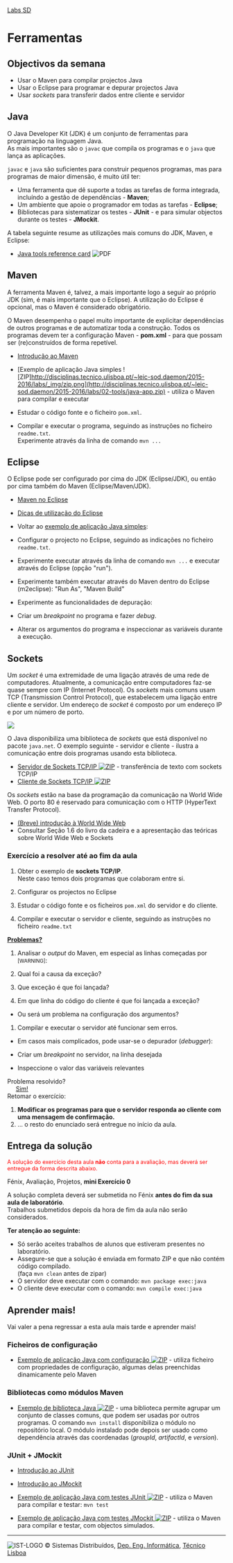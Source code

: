 [Labs SD](../) 

# Ferramentas

## Objectivos da semana

*   Usar o Maven para compilar projectos Java
*   Usar o Eclipse para programar e depurar projectos Java
*   Usar _sockets_ para transferir dados entre cliente e servidor

## Java

O Java Developer Kit (JDK) é um conjunto de ferramentas para programação na linguagem Java.  
As mais importantes são o `javac` que compila os programas e o `java` que lança as aplicações.

`javac` e `java` são suficientes para construir pequenos programas, mas para programas de maior dimensão, é muito útil ter:

*   Uma ferramenta que dê suporte a todas as tarefas de forma integrada, incluíndo a gestão de dependências - **Maven**;
*   Um ambiente que apoie o programador em todas as tarefas - **Eclipse**;
*   Bibliotecas para sistematizar os testes - **JUnit** - e para simular objectos durante os testes - **JMockit**.

A tabela seguinte resume as utilizações mais comuns do JDK, Maven, e Eclipse:

*   [Java tools reference card](http://disciplinas.tecnico.ulisboa.pt/~leic-sod.daemon/2015-2016/labs/02-tools/java-tools-ref-card.pdf) ![PDF](http://disciplinas.tecnico.ulisboa.pt/~leic-sod.daemon/2015-2016/labs/_img/pdf.png)

## Maven

A ferramenta Maven é, talvez, a mais importante logo a seguir ao próprio JDK (sim, é mais importante que o Eclipse). A utilização do Eclipse é opcional, mas o Maven é considerado obrigatório.

O Maven desempenha o papel muito importante de explicitar dependências de outros programas e de automatizar toda a construção. Todos os programas devem ter a configuração Maven - **pom.xml** - para que possam ser (re)construídos de forma repetível.

*   [Introdução ao Maven](http://disciplinas.tecnico.ulisboa.pt/~leic-sod.daemon/2015-2016/labs/02-tools/maven/index.html)

*   [Exemplo de aplicação Java simples ![ZIP]http://disciplinas.tecnico.ulisboa.pt/~leic-sod.daemon/2015-2016/labs/_img/zip.png](http://disciplinas.tecnico.ulisboa.pt/~leic-sod.daemon/2015-2016/labs/02-tools/java-app.zip) - utiliza o Maven para compilar e executar

*   Estudar o código fonte e o ficheiro `pom.xml`.
*   Compilar e executar o programa, seguindo as instruções no ficheiro `readme.txt`.  
    Experimente através da linha de comando `mvn ...`

## Eclipse

O Eclipse pode ser configurado por cima do JDK (Eclipse/JDK), ou então por cima também do Maven (Eclipse/Maven/JDK).

*   [Maven no Eclipse](http://disciplinas.tecnico.ulisboa.pt/~leic-sod.daemon/2015-2016/labs/02-tools/eclipse/maven/index.html)
*   [Dicas de utilização do Eclipse](http://www.slideshare.net/MiguelLPardal/eclipse-workshop-presentation)

*   Voltar ao [exemplo de aplicação Java simples](http://disciplinas.tecnico.ulisboa.pt/~leic-sod.daemon/2015-2016/labs/02-tools/java-app.zip):

*   Configurar o projecto no Eclipse, seguindo as indicações no ficheiro `readme.txt`.
*   Experimente executar através da linha de comando `mvn ...` e executar através do Eclipse (opção "run").  

*   Experimente também executar através do Maven dentro do Eclipse (m2eclipse): "Run As", "Maven Build"

*   Experimente as funcionalidades de depuração:

*   Criar um _breakpoint_ no programa e fazer _debug_.
*   Alterar os argumentos do programa e inspeccionar as variáveis durante a execução.

## Sockets

Um _socket_ é uma extremidade de uma ligação através de uma rede de computadores. Atualmente, a comunicação entre computadores faz-se quase sempre com IP (Internet Protocol). Os _sockets_ mais comuns usam TCP (Transmission Control Protocol), que estabelecem uma ligação entre cliente e servidor. Um endereço de _socket_ é composto por um endereço IP e por um número de porto.

![](http://disciplinas.tecnico.ulisboa.pt/~leic-sod.daemon/2015-2016/labs/02-tools/connection-27383_960_720.png)

O Java disponibiliza uma biblioteca de _sockets_ que está disponível no pacote `java.net`. O exemplo seguinte - servidor e cliente - ilustra a comunicação entre dois programas usando esta biblioteca.

*   [Servidor de Sockets TCP/IP ![ZIP](http://disciplinas.tecnico.ulisboa.pt/~leic-sod.daemon/2015-2016/labs/_img/zip.png)](http://disciplinas.tecnico.ulisboa.pt/~leic-sod.daemon/2015-2016/labs/02-tools/socket-server.zip) - transferência de texto com sockets TCP/IP
*   [Cliente de Sockets TCP/IP ![ZIP](http://disciplinas.tecnico.ulisboa.pt/~leic-sod.daemon/2015-2016/labs/_img/zip.png)](http://disciplinas.tecnico.ulisboa.pt/~leic-sod.daemon/2015-2016/labs/02-tools/socket-client.zip)

Os _sockets_ estão na base da programação da comunicação na World Wide Web. O porto 80 é reservado para comunicação com o HTTP (HyperText Transfer Protocol).

*   [(Breve) introdução à World Wide Web](http://disciplinas.tecnico.ulisboa.pt/~leic-sod.daemon/2015-2016/labs/02-tools/www/index.html)
*   Consultar Seção 1.6 do livro da cadeira e a apresentação das teóricas sobre World Wide Web e Sockets

### Exercício a resolver até ao fim da aula

1.  Obter o exemplo de **sockets TCP/IP**.  
    Neste caso temos dois programas que colaboram entre si.

1.  Configurar os projectos no Eclipse
2.  Estudar o código fonte e os ficheiros `pom.xml` do servidor e do cliente.
3.  Compilar e executar o servidor e cliente, seguindo as instruções no ficheiro `readme.txt`

**[Problemas?](http://disciplinas.tecnico.ulisboa.pt/~leic-sod.daemon/2015-2016/labs/02-tools/exceptions/index.html)**

1.  Analisar o _output_ do Maven, em especial as linhas começadas por <small>[WARNING]</small>:

1.  Qual foi a causa da exceção?
2.  Que exceção é que foi lançada?
3.  Em que linha do código do cliente é que foi lançada a exceção?

*   Ou será um problema na configuração dos argumentos?

1.  Compilar e executar o servidor até funcionar sem erros.

*   Em casos mais complicados, pode usar-se o depurador (_debugger_):

*   Criar um _breakpoint_ no servidor, na linha desejada
*   Inspeccione o valor das variáveis relevantes

Problema resolvido?  
     [Sim!](http://www.phdcomics.com/comics/archive.php?comicid=180)  
Retomar o exercício:

1.  **Modificar os programas para que o servidor responda ao cliente com uma mensagem de confirmação.**
2.  ... o resto do enunciado será entregue no início da aula.

## Entrega da solução

<span style="color:red;font-size:90%">A solução do exercício desta aula **não** conta para a avaliação, mas deverá ser entregue da forma descrita abaixo.</span>

Fénix, Avaliação, Projetos, **mini Exercício 0**

A solução completa deverá ser submetida no Fénix **antes do fim da sua aula de laboratório**.  
Trabalhos submetidos depois da hora de fim da aula não serão considerados.

**Ter atenção ao seguinte:**

*   Só serão aceites trabalhos de alunos que estiveram presentes no laboratório.
*   Assegure-se que a solução é enviada em formato ZIP e que não contém código compilado.  
    (faça `mvn clean` antes de zipar)
*   O servidor deve executar com o comando: `mvn package exec:java`
*   O cliente deve executar com o comando: `mvn compile exec:java`

## Aprender mais!

Vai valer a pena regressar a esta aula mais tarde e aprender mais!

### Ficheiros de configuração

*   [Exemplo de aplicação Java com configuração ![ZIP](http://disciplinas.tecnico.ulisboa.pt/~leic-sod.daemon/2015-2016/labs/_img/zip.png)](http://disciplinas.tecnico.ulisboa.pt/~leic-sod.daemon/2015-2016/labs/02-tools/java-app_config.zip) - utiliza ficheiro com propriedades de configuração, algumas delas preenchidas dinamicamente pelo Maven

### Bibliotecas como módulos Maven

*   [Exemplo de biblioteca Java ![ZIP](http://disciplinas.tecnico.ulisboa.pt/~leic-sod.daemon/2015-2016/labs/_img/zip.png)](http://disciplinas.tecnico.ulisboa.pt/~leic-sod.daemon/2015-2016/labs/02-tools/java-lib.zip) - uma biblioteca permite agrupar um conjunto de classes comuns, que podem ser usadas por outros programas. O comando `mvn install` disponibiliza o módulo no repositório local. O módulo instalado pode depois ser usado como dependência através das coordenadas (_groupId_, _artifactId_, e _version_).

### JUnit + JMockit

*   [Introdução ao JUnit](http://disciplinas.tecnico.ulisboa.pt/~leic-sod.daemon/2015-2016/labs/02-tools/junit/index.html)
*   [Introdução ao JMockit](http://disciplinas.tecnico.ulisboa.pt/~leic-sod.daemon/2015-2016/labs/02-tools/jmockit/index.html)

*   [Exemplo de aplicação Java com testes JUnit ![ZIP](http://disciplinas.tecnico.ulisboa.pt/~leic-sod.daemon/2015-2016/labs/_img/zip.png)](http://disciplinas.tecnico.ulisboa.pt/~leic-sod.daemon/2015-2016/labs/02-tools/junit-app.zip) - utiliza o Maven para compilar e testar: `mvn test`
*   [Exemplo de aplicação Java com testes JMockit ![ZIP](http://disciplinas.tecnico.ulisboa.pt/~leic-sod.daemon/2015-2016/labs/_img/zip.png)](http://disciplinas.tecnico.ulisboa.pt/~leic-sod.daemon/2015-2016/labs/02-tools/jmockit-app.zip) - utiliza o Maven para compilar e testar, com objectos simulados.

* * *

 ![IST-LOGO](https://camo.githubusercontent.com/8eb8ec735b6ac78c6495caa84c7ea6c02a5ca966/687474703a2f2f6f7765656b2e7465636e69636f2e756c6973626f612e70742f6173736574732f696d672f706172746e65722d6973742e706e67)
© Sistemas Distribuídos, [Dep. Eng. Informática](http://www.dei.tecnico.ulisboa.pt/), [Técnico Lisboa](http://www.ist.eu)  